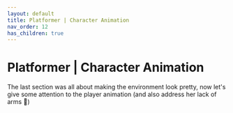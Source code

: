 ```yaml
---
layout: default
title: Platformer | Character Animation
nav_order: 12
has_children: true
---
```


# Platformer | Character Animation

The last section was all about making the environment look pretty, now let's give some attention to the player animation (and also address her lack of arms 😬)
